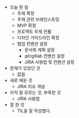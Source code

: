 - 오늘 한 일
    - 주제 확정
    - 주제 관련 브레인스토밍
    - MVP 확정
    - 프로젝트 주제 컨펌
    - 디자인 가이드라인 확정
    - 협업 컨벤션 설정
        - 문서화 계획 설정
        - git/gitlab 컨벤션 설정
        - JIRA 사용법 및 컨벤션 설정
- 문제가 있었던 것
    - 없음
- 새로 배운 것
    - JIRA 이슈 개념
- 아직 잘 모르는 것, 부족한 것
    - JIRA 사용법
- 잘 한 것
    - TIL을 잘 작성했다.
